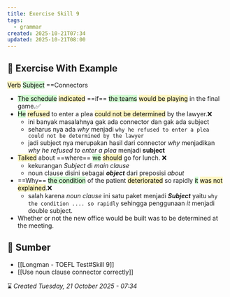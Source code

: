 ```yaml
---
title: Exercise Skill 9
tags:
  - grammar
created: 2025-10-21T07:34
updated: 2025-10-21T08:00
---
```

## 💪 Exercise With Example
<mark style="background: #FFF3A3A6;">Verb</mark> <mark style="background: #BBFABBA6;">Subject</mark> ==Connectors
- <mark style="background: #BBFABBA6;">The schedule</mark> <mark style="background: #FFF3A3A6;">indicated</mark> ==if== <mark style="background: #BBFABBA6;">the teams</mark> <mark style="background: #FFF3A3A6;">would be playing</mark> in the final game.✅
- <mark style="background: #BBFABBA6;">He</mark> <mark style="background: #FFF3A3A6;">refused</mark> to enter a plea <mark style="background: #FFF3A3A6;">could not be determined</mark> by the lawyer.❌
	- ini banyak masalahnya gak ada connector dan gak ada subject 
	- seharus nya ada *why* menjadi `why he refused to enter a plea could not be determined by the lawyer`
	- jadi subject nya merupakan hasil dari connector *why* menjadikan *why he refused to enter a plea* menjadi **subject**
- <mark style="background: #FFF3A3A6;">Talked</mark> about ==where== <mark style="background: #BBFABBA6;">we</mark> <mark style="background: #FFF3A3A6;">should</mark> go for lunch. ❌
	- kekurangan *Subject* di *main clause*
	- noun clause disini sebagai ***object*** dari preposisi *about*
- ==Why== <mark style="background: #BBFABBA6;">the condition</mark> of the patient <mark style="background: #FFF3A3A6;">deteriorated</mark> so rapidly <mark style="background: #BBFABBA6;">it</mark> <mark style="background: #FFF3A3A6;">was not explained</mark>.❌
	- salah karena *noun clause* ini satu paket menjadi ***Subject*** yaitu `why the condition .... so rapidly` sehingga penggunaan *it* menjadi double subject.
- Whether or not the new office would be built was to be determined at the meeting.


## 🔗 Sumber
- [[Longman - TOEFL Test#Skill 9]]
- [[Use noun clause connector correctly]]

⌛ *Created Tuesday, 21 October 2025 - 07:34*